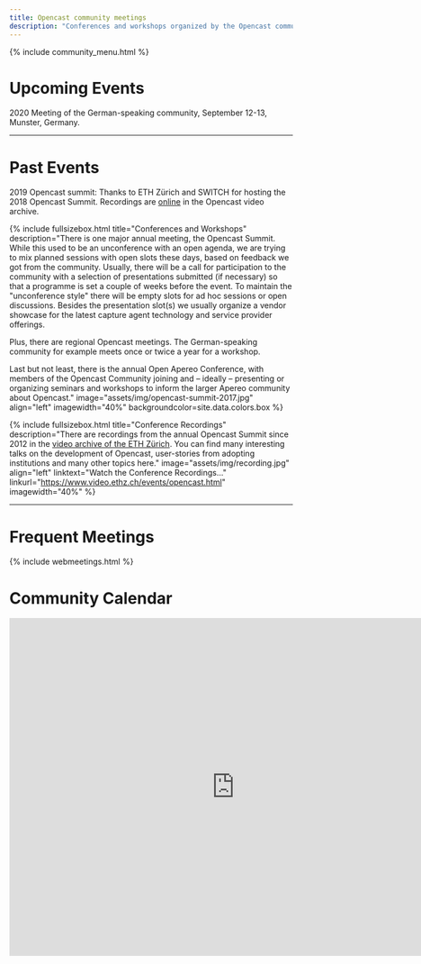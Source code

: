 ```yaml
---
title: Opencast community meetings
description: "Conferences and workshops organized by the Opencast community and/or with participation by / relevance for the Opencast community."
---
```

{% include community_menu.html %}

# Upcoming Events
2020 Meeting of the German-speaking community, September 12-13, Munster, Germany.

---

# Past Events

2019 Opencast summit: Thanks to ETH Zürich and SWITCH for hosting the 2018 Opencast Summit. Recordings are [online](https://www.video.ethz.ch/events/opencast/2019/zurich.html) in the Opencast video archive.


{% include fullsizebox.html
title="Conferences and Workshops"
description="There is one major annual meeting, the Opencast Summit. While this used to be an unconference with an open agenda, we are trying to mix planned sessions with open slots these days, based on feedback we got from the community. Usually, there will be a call for participation to the community with a selection of presentations submitted (if necessary) so that a programme is set a couple of weeks before the event. To maintain the \"unconference style\" there will be empty slots for ad hoc sessions or open discussions. Besides the presentation slot(s) we usually organize a vendor showcase for the latest capture agent technology and service provider offerings.

Plus, there are regional Opencast meetings. The German-speaking community for example meets once or twice a year for a workshop.

Last but not least, there is the annual Open Apereo Conference, with members of the Opencast Community joining and – ideally – presenting or organizing seminars and workshops to inform the larger Apereo community about Opencast."
image="assets/img/opencast-summit-2017.jpg"
align="left"
imagewidth="40%"
backgroundcolor=site.data.colors.box
%}


{% include fullsizebox.html
title="Conference Recordings"
description="There are recordings from the annual Opencast Summit since 2012 in the [video archive of the ETH Zürich](https://www.video.ethz.ch/events/opencast.html). You can find many interesting talks on the development of Opencast, user-stories from adopting institutions and many other topics here."
image="assets/img/recording.jpg"
align="left"
linktext="Watch the Conference Recordings..."
linkurl="https://www.video.ethz.ch/events/opencast.html"
imagewidth="40%"
%}

---

# Frequent Meetings

{% include webmeetings.html %}

# Community Calendar

<iframe src="https://calendar.google.com/calendar/embed?title=Opencast%20Community%20Calendar%20(GMT)&amp;height=600&amp;wkst=2&amp;bgcolor=%23FFFFFF&amp;src=opencast.org_tje2fm34ernnbm0f9saiogp8g0%40group.calendar.google.com&amp;color=%23B1440E&amp;ctz=UTC" style="border-width:0" width="800" height="600" frameborder="0" scrolling="no"></iframe>
